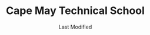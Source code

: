 ---
layout: location-page
date: Last Modified
description: "Local COVID-19 testing is available at Cape May Technical School in Cape May Court, New Jersey, USA."
permalink: "locations/new-jersey/cape-may-court/cape-may-technical-school/"
tags:
  - locations
  - new-jersey
title: Cape May Technical School
state: New Jersey
stateAbbr: NJ
hood: "Cape May County"
address: "188 Crest Haven Road"
city: "Cape May Court"
zip: "09210"
mapUrl: "http://maps.apple.com/?q=Cape+May+Technical+School&address=188+Crest+Haven+Road,Cape+May+Court,New+Jersey,09210"
locationType: Drive-thru
phone: "856-451-4700"
website: "https://www.completecarenj.org/request-an-appointment/"
onlineBooking: true
closed: undefined
closedUpdate: April 16th, 2020
notes: "By appointment only. Local residents only. Requires phone screen."
days: Hours unknown
ctaMessage: Schedule a test
ctaUrl: "https://www.completecarenj.org/request-an-appointment/"
---
